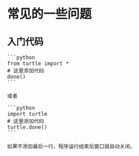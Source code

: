 # 常见的一些问题
## 入门代码
    
    ```python
    from turtle import *
    # 这里添加代码
    done()
    ```

    或者

    ```python
    import turtle
    # 这里添加代码
    turtle.done()
    ```

    如果不添加最后一行，程序运行结束后窗口就自动关闭。
